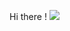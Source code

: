 Hi there !
<img src="https://img.shields.io/badge/#512ㅠㅇ4?style=for-the-badge&logo=.net&logoColor=white">
